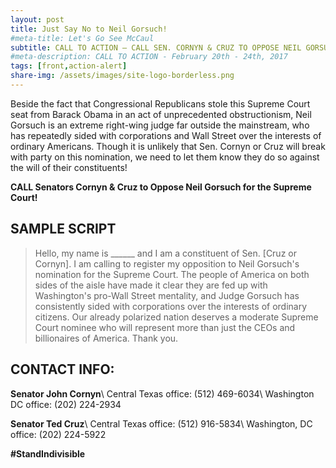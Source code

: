 ```yaml
---
layout: post
title: Just Say No to Neil Gorsuch!
#meta-title: Let's Go See McCaul
subtitle: CALL TO ACTION – CALL SEN. CORNYN & CRUZ TO OPPOSE NEIL GORSUCH FOR THE SUPREME COURT!
#meta-description: CALL TO ACTION - February 20th - 24th, 2017
tags: [front,action-alert]
share-img: /assets/images/site-logo-borderless.png
---
```

Beside the fact that Congressional Republicans stole this Supreme Court seat from Barack Obama in an act of unprecedented obstructionism, Neil Gorsuch is an extreme right-wing judge far outside the mainstream, who has repeatedly sided with corporations and Wall Street over the interests of ordinary Americans. Though it is unlikely that Sen. Cornyn or Cruz will break with party on this nomination, we need to let them know they do so against the will of their constituents!

**CALL Senators Cornyn &amp; Cruz to Oppose Neil Gorsuch for the Supreme Court!**

## SAMPLE SCRIPT
>Hello, my name is &#95;&#95;&#95;&#95;&#95;&#95; and I am a constituent of Sen. [Cruz or Cornyn]. I am calling to register my opposition to Neil Gorsuch's nomination for the Supreme Court. The people of America on both sides of the aisle have made it clear they are fed up with Washington's pro-Wall Street mentality, and Judge Gorsuch has consistently sided with corporations over the interests of ordinary citizens. Our already polarized nation deserves a moderate Supreme Court nominee who will represent more than just the CEOs and billionaires of America. Thank you.

## CONTACT INFO:

**Senator John Cornyn**\\
Central Texas office: (512) 469-6034\\
Washington DC office: (202) 224-2934

**Senator Ted Cruz**\\
Central Texas office: (512) 916-5834\\
Washington, DC office: (202) 224-5922

**#StandIndivisible**
